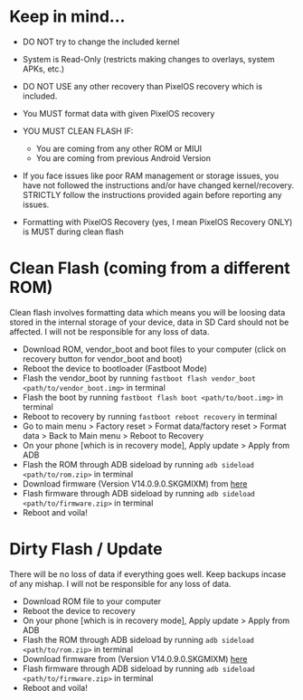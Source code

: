 # Keep in mind...
- DO NOT try to change the included kernel
- System is Read-Only (restricts making changes to overlays, system APKs, etc.)
- DO NOT USE any other recovery than PixelOS recovery which is included.
- You MUST format data with given PixelOS recovery
- YOU MUST CLEAN FLASH IF:
    - You are coming from any other ROM or MIUI
    - You are coming from previous Android Version

- If you face issues like poor RAM management or storage issues, you have not followed the instructions and/or have changed kernel/recovery. STRICTLY follow the instructions provided again before reporting any issues.
- Formatting with PixelOS Recovery (yes, I mean PixelOS Recovery ONLY) is MUST during clean flash

# Clean Flash (coming from a different ROM)
Clean flash involves formatting data which means you will be loosing data stored in the internal storage of your device, data in SD Card should not be affected. I will not be responsible for any loss of data.
- Download ROM, vendor_boot and boot files to your computer (click on recovery button for vendor_boot and boot)
- Reboot the device to bootloader (Fastboot Mode)
- Flash the vendor_boot by running `fastboot flash vendor_boot <path/to/vendor_boot.img>` in terminal
- Flash the boot by running `fastboot flash boot <path/to/boot.img>` in terminal
- Reboot to recovery by running `fastboot reboot recovery` in terminal
- Go to main menu > Factory reset > Format data/factory reset >  Format data >  Back to Main menu > Reboot to Recovery
- On your phone [which is in recovery mode], Apply update > Apply from ADB
- Flash the ROM through ADB sideload by running `adb sideload <path/to/rom.zip>` in terminal
- Download firmware (Version V14.0.9.0.SKGMIXM) from [here](https://drive.google.com/file/d/1y_V2SgRkpRSYnc1IhHqvfu4l5QELqgQ0/view?usp=sharing)
- Flash firmware through ADB sideload by running `adb sideload <path/to/firmware.zip>` in terminal
- Reboot and voila!

# Dirty Flash / Update
There will be no loss of data if everything goes well. Keep backups incase of any mishap. I will not be responsible for any loss of data.
- Download ROM file to your computer
- Reboot the device to recovery
- On your phone [which is in recovery mode], Apply update > Apply from ADB
- Flash the ROM through ADB sideload by running `adb sideload <path/to/rom.zip>` in terminal
- Download firmware from (Version V14.0.9.0.SKGMIXM) [here](https://drive.google.com/file/d/1y_V2SgRkpRSYnc1IhHqvfu4l5QELqgQ0/view?usp=sharing)
- Flash firmware through ADB sideload by running `adb sideload <path/to/firmware.zip>` in terminal
- Reboot and voila!

